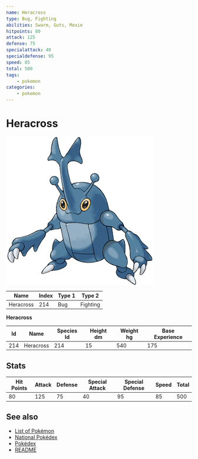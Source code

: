 ```yaml
---
name: Heracross
type: Bug, Fighting
abilities: Swarm, Guts, Moxie
hitpoints: 80
attack: 125
defense: 75
specialattack: 40
specialdefense: 95
speed: 85
total: 500
tags:
    - pokemon
categories:
    - pokemon
---
```


# Heracross


![Heracross](images/214.png)

| **Name** | **Index** | **Type 1** | **Type 2** |
|----|----|----|----|
| Heracross | 214 | Bug | Fighting  |

**Heracross** 




| **Id** | **Name** | **Species Id** | **Height dm** | **Weight hg** | **Base Experience** |
|--------|----------|----------------|------------|------------|---------------------|
| 214 | Heracross | 214 | 15 | 540 | 175 |



## Stats

| **Hit Points** | **Attack** | **Defense** | **Special Attack** | **Special Defense** | **Speed** | **Total** |
|----------------|------------|-------------|--------------------|---------------------|-----------|-----------|
| 80 | 125 | 75 | 40 | 95 | 85 | 500 |

## See also

- [List of Pokémon](../pokemon.md)
- [National Pokédex](../national_pokedex.md)
- [Pokédex](../pokedex.md)
- [README](../README.md)
